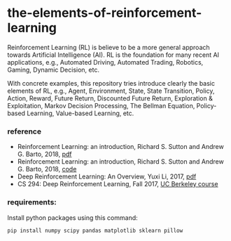 # the-elements-of-reinforcement-learning
Reinforcement Learning (RL) is believe to be a more general approach towards Artificial Intelligence (AI). RL is the foundation for many recent AI applications, e.g., Automated Driving, Automated Trading, Robotics, Gaming, Dynamic Decision, etc. 

With concrete examples, this repository tries introduce clearly the basic elements of RL, e.g., Agent, Environment, State, State Transition, Policy, Action, Reward, Future Return, Discounted Future Return, Exploration &amp; Exploitation, Markov Decision Processing, The Bellman Equation, Policy-based Learning, Value-based Learning, etc. 

### reference
* Reinforcement Learning: an introduction, Richard S. Sutton and Andrew G. Barto, 2018, [pdf](https://drive.google.com/file/d/1xeUDVGWGUUv1-ccUMAZHJLej2C7aAFWY/view) 
* Reinforcement Learning: an introduction, Richard S. Sutton and Andrew G. Barto, 2018, [code](https://github.com/ykaitao/reinforcement-learning-an-introduction)
* Deep Reinforcement Learning: An Overview, Yuxi Li, 2017, [pdf](https://arxiv.org/abs/1701.07274)
* CS 294: Deep Reinforcement Learning, Fall 2017, [UC Berkeley course](http://rll.berkeley.edu/deeprlcourse/)
### requirements:
Install python packages using this command:
```bash
pip install numpy scipy pandas matplotlib sklearn pillow
```
